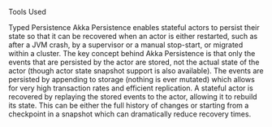 Tools Used

Typed Persistence
Akka Persistence enables stateful actors to persist 
their state so that it can be recovered when an actor 
is either restarted, such as after a JVM crash, by a supervisor or a manual stop-start, or migrated within a cluster. The key concept behind Akka Persistence is that only the events that are persisted by the actor are stored, not the actual state of the actor (though actor state snapshot support is also available). The events are persisted by appending to storage (nothing is ever mutated) which allows for very high transaction rates and efficient replication. A stateful actor is recovered by replaying the stored events to the actor, allowing it to rebuild its state. This can be either the full history of changes or starting from a checkpoint in a snapshot which can dramatically reduce recovery times.

